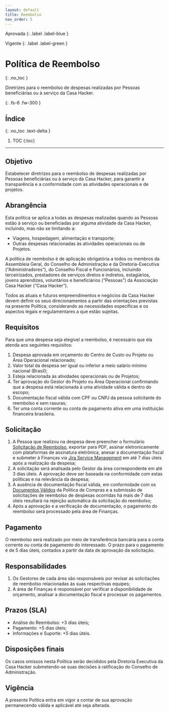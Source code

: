 ```yaml
---
layout: default
title: Reembolso
nav_order: 5
---
```

Aprovada
{: .label .label-blue }

Vigente
{: .label .label-green }
# Política de Reembolso
{: .no_toc }

Diretrizes para o reembolso de despesas realizadas por Pessoas beneficiárias ou à serviço da Casa Hacker.

{: .fs-6 .fw-300 }

## Índice
{: .no_toc .text-delta }

1. TOC
{:toc}

---
## Objetivo
Estabelecer diretrizes para o reembolso de despesas realizadas por Pessoas beneficiárias ou à serviço da Casa Hacker, para garantir a transparência e a conformidade com as atividades operacionais e de projetos.

## Abrangência

Esta política se aplica a todas as despesas realizadas quando as Pessoas estão à serviço ou beneficiadas por alguma atividade da Casa Hacker, incluindo, mas não se limitando a: 
* Viagens, hospedagem, alimentação e transporte;
* Outras despesas relacionadas às atividades operacionais ou de Projetos.

A política de reembolso é de aplicação obrigatória a todos os membros da Assembleia Geral, do Conselho de Administração e da Diretoria-Executiva (“Administradores”), do Conselho Fiscal e Funcionários, incluindo terceirizados, prestadores de serviços diretos e indiretos, estagiários, jovens aprendizes, voluntários e beneficiários (“Pessoas”) da Associação Casa Hacker (“Casa Hacker”).

Todos as atuais e futuros empreendimentos e negócios da Casa Hacker devem definir os seus direcionamentos a partir das orientações previstas na presente Política, considerando as necessidades específicas e os aspectos legais e regulamentares a que estão sujeitas.

## Requisitos
Para que uma despesa seja elegível a reembolso, é necessário que ela atenda aos seguintes requisitos:
1. Despesa aprovada em orçamento do Centro de Custo ou Projeto ou Área Operacional relacionado;
1. Valor total da despesa ser igual ou inferior a meio salário mínimo nacional (Brasil);
1. Esteja relacionada às atividades operacionais ou de Projetos;
1. Ter aprovação do Gestor do Projeto ou Área Operacional confirmando que a despesa está relacionada à uma atividade válida e dentro do escopo;
1. Documentação fiscal válida com CPF ou CNPJ da pessoa solicitante do reembolso e sem rasuras;
1. Ter uma conta corrente ou conta de pagamento ativa em uma instituição financeira brasileira.

## Solicitação
1. A Pessoa que realizou na despesa deve preencher o formulário [Solicitação de Reembolso](https://docs.google.com/document/d/1S2lGIopqMHvcu_GhcAzcmzvCtBHYhr64c2hXS-R2L5Q/copy), exportar para PDF, assinar eletronicamente com plataformas de assinatura eletrônica, anexar a documentação fiscal e submeter à Finanças via [Jira Service Management](https://jira.casahacker.org/servicedesk/customer/portals) em até 7 dias úteis após a realização da despesa;
2. A solicitação será analisada pelo Gestor da área correspondente em até 3 dias úteis. A aprovação deve ser baseada na conformidade com estas políticas e na relevância da despesa;
4. A ausência de documentação fiscal válida, em conformidade com os [Documentos Válidos](governanca-corporativa/compras.md) da Política de Compras e a submissão de solicitações de reembolso de despesas ocorridas há mais de 7 dias úteis resultará na rejeição automática da solicitação do reembolso;
7. Após a aprovação e a verificação de documentação, o pagamento do reembolso será processado pela área de Finanças.

## Pagamento
O reembolso será realizado por meio de transferência bancária para a conta corrente ou conta de pagamento do interessado. O prazo para o pagamento é de 5 dias úteis, contados a partir da data de aprovação da solicitação.

## Responsabilidades
1. Os Gestores de cada área são responsáveis por revisar as solicitações de reembolso relacionadas às suas respectivas equipes;
1. A área de Finanças é responsável por verificar a disponibilidade de orçamento, analisar a documentação fiscal e processar os pagamentos.

## Prazos (SLA)
- Análise do Reembolso: +3 dias úteis;
- Pagamento: +5 dias úteis;
- Informações e Suporte: +5 dias úteis.

## Disposições finais
Os casos omissos nesta Política serão decididos pela Diretoria Executiva da Casa Hacker submetendo-se suas decisões à ratificação do Conselho de Administração.

## Vigência
A presente Política entra em vigor a contar de sua aprovação permanecendo válida e aplicável até seja alterada.
